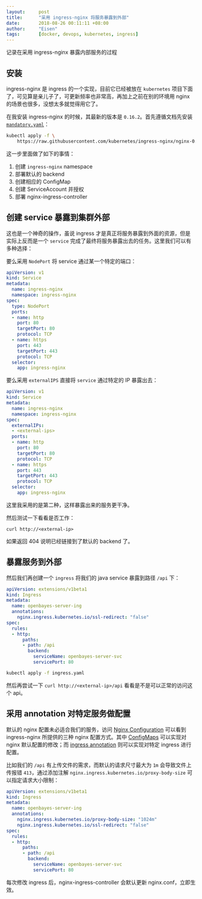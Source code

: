 ```yaml
---
layout:     post
title:      "采用 ingress-nginx 将服务暴露到外部"
date:       2018-08-26 00:11:11 +08:00
author:     "Eisen"
tags:       [docker, devops, kubernetes, ingress]
---
```



记录在采用 ingress-nginx 暴露内部服务的过程

## 安装

ingress-nginx 是 ingress 的一个实现，目前它已经被放在 `kubernetes` 项目下面了，可见算是亲儿子了，可更新频率也非常高，再加上之前在别的环境用 nginx 的场景也很多，没想太多就觉得用它了。

在我安装 ingress-nginx 的时候，其最新的版本是 `0.16.2`。首先遵循文档先安装 [`mandatory.yaml`](https://github.com/kubernetes/ingress-nginx/blob/nginx-0.16.2/deploy/mandatory.yaml)：

```sh
kubectl apply -f \
    https://raw.githubusercontent.com/kubernetes/ingress-nginx/nginx-0.16.2/deploy/mandatory.yaml
```

这一步里面做了如下的事情：

1. 创建 `ingress-nginx` namespace
2. 部署默认的 backend
3. 创建相应的 ConfigMap
4. 创建 ServiceAccount 并授权
5. 部署 nginx-ingress-controller

## 创建 service 暴露到集群外部

这也是一个神奇的操作，虽说 ingress 才是真正将服务暴露到外面的资源，但是实际上反而是一个 `service` 完成了最终将服务暴露出去的任务。这里我们可以有多种选择：

要么采用 `NodePort` 将 service 通过某一个特定的端口：

```yaml
apiVersion: v1
kind: Service
metadata:
  name: ingress-nginx
  namespace: ingress-nginx
spec:
  type: NodePort
  ports:
  - name: http
    port: 80
    targetPort: 80
    protocol: TCP
  - name: https
    port: 443
    targetPort: 443
    protocol: TCP
  selector:
    app: ingress-nginx
```

要么采用 `externalIPS` 直接将 `service` 通过特定的 IP 暴露出去：

```yaml
apiVersion: v1
kind: Service
metadata:
  name: ingress-nginx
  namespace: ingress-nginx
spec:
  externalIPs:
  - <external-ips>
  ports:
  - name: http
    port: 80
    targetPort: 80
    protocol: TCP
  - name: https
    port: 443
    targetPort: 443
    protocol: TCP
  selector:
    app: ingress-nginx
```

这里我采用的是第二种，这样暴露出来的服务更干净。

然后测试一下看看是否工作：

    curl http://<external-ip>
    
如果返回 404 说明已经链接到了默认的 backend 了。

## 暴露服务到外部

然后我们再创建一个 `ingress` 将我们的 java service 暴露到路径 `/api` 下：

```yaml
apiVersion: extensions/v1beta1
kind: Ingress
metadata:
  name: openbayes-server-ing
  annotations:
    nginx.ingress.kubernetes.io/ssl-redirect: "false"
spec:
  rules:
  - http:
      paths:
      - path: /api
        backend:
          serviceName: openbayes-server-svc
          servicePort: 80
```

```sh
kubectl apply -f ingress.yaml
```

然后再尝试一下 `curl http://<external-ip>/api` 看看是不是可以正常的访问这个 api。

## 采用 annotation 对特定服务做配置

默认的 nginx 配置未必适合我们的服务，访问 [Nginx Configuration](https://kubernetes.github.io/ingress-nginx/user-guide/nginx-configuration/) 可以看到 ingress-nginx 所提供的三种 nginx 配置方式。其中 [ConfigMaps](https://kubernetes.github.io/ingress-nginx/user-guide/nginx-configuration/configmap/) 可以实现对 nginx 默认配置的修改；而 [ingress annotation](https://kubernetes.github.io/ingress-nginx/user-guide/nginx-configuration/annotations/) 则可以实现对特定 ingress 进行配置。

比如我们的 `/api` 有上传文件的需求，而默认的请求尺寸最大为 `1m` 会导致文件上传报错 `413`，通过添加注解 `nginx.ingress.kubernetes.io/proxy-body-size` 可以指定请求大小限制：

```yaml
apiVersion: extensions/v1beta1
kind: Ingress
metadata:
  name: openbayes-server-ing
  annotations:
    nginx.ingress.kubernetes.io/proxy-body-size: "1024m"
    nginx.ingress.kubernetes.io/ssl-redirect: "false"
spec:
  rules:
  - http:
      paths:
      - path: /api
        backend:
          serviceName: openbayes-server-svc
          servicePort: 80
```

每次修改 ingress 后，nginx-ingress-controller 会默认更新 nginx.conf，立即生效。

